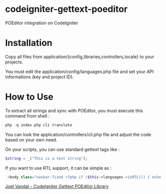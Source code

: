 codeigniter-gettext-poeditor
============================

POEditor integration on CodeIgniter


Installation
===================

Copy all files from application/{config,libraries,controllers,locale} to your
projects.

You must edit the application/config/languages.php file and set your
API informations (key and project ID).


How to Use
====================

To extract all strings and sync with POEditor, you must execute this
command from shell :

```php
php -q index.php cli translate
```

You can look the application/controllers/cli.php file and adjust the
code based on your own need.

On your scripts, you can use standard gettext tags like :

```php
$string = _("This is a test string"); 
```


If you want to use RTL support, it can be simple as :

```php
 <body class="navbar-fixed <?php if ($this->languages->isRTL()) { echo 'rtl'; } ?>">
```

[Joel Vandal - CodeIgniter Gettext POEditor Library](http://joel.vandal.ca/)
